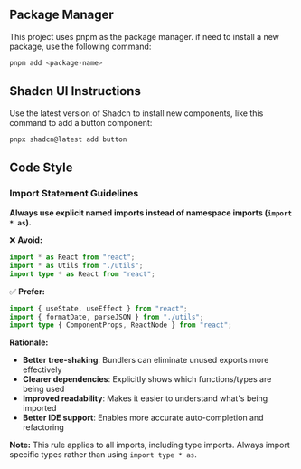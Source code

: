 ## Package Manager

This project uses pnpm as the package manager. if need to install a new package, use the following command:

```bash
pnpm add <package-name>
```

## Shadcn UI Instructions

Use the latest version of Shadcn to install new components, like this command to add a button component:

```bash
pnpx shadcn@latest add button
```

## Code Style

### Import Statement Guidelines

**Always use explicit named imports instead of namespace imports (`import * as`).**

❌ **Avoid:**
```typescript
import * as React from "react";
import * as Utils from "./utils";
import type * as React from "react";
```

✅ **Prefer:**
```typescript
import { useState, useEffect } from "react";
import { formatDate, parseJSON } from "./utils";
import type { ComponentProps, ReactNode } from "react";
```

**Rationale:**
- **Better tree-shaking**: Bundlers can eliminate unused exports more effectively
- **Clearer dependencies**: Explicitly shows which functions/types are being used
- **Improved readability**: Makes it easier to understand what's being imported
- **Better IDE support**: Enables more accurate auto-completion and refactoring

**Note:** This rule applies to all imports, including type imports. Always import specific types rather than using `import type * as`.
